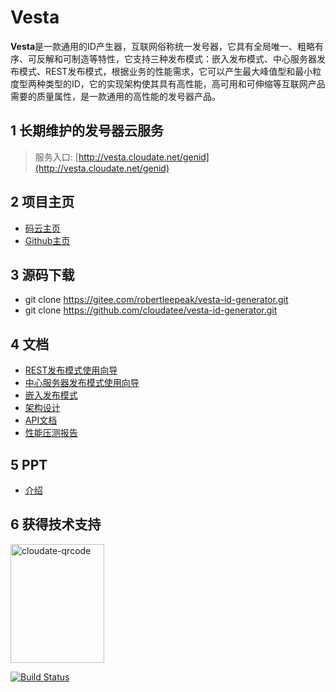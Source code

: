 # Vesta

**Vesta**是一款通用的ID产生器，互联网俗称统一发号器，它具有全局唯一、粗略有序、可反解和可制造等特性，它支持三种发布模式：嵌入发布模式、中心服务器发布模式、REST发布模式，根据业务的性能需求，它可以产生最大峰值型和最小粒度型两种类型的ID，它的实现架构使其具有高性能，高可用和可伸缩等互联网产品需要的质量属性，是一款通用的高性能的发号器产品。

## 1 长期维护的发号器云服务 
>服务入口: [http://vesta.cloudate.net/genid](http://vesta.cloudate.net/genid)

## 2 项目主页 

- [码云主页](https://gitee.com/robertleepeak/vesta-id-generator)
- [Github主页](https://github.com/cloudatee/vesta-id-generator)

## 3 源码下载

- git clone https://gitee.com/robertleepeak/vesta-id-generator.git
- git clone https://github.com/cloudatee/vesta-id-generator.git

## 4 文档

- [REST发布模式使用向导](./vesta-doc/REST发布模式使用向导.md)
- [中心服务器发布模式使用向导](./vesta-doc/中心服务器发布模式使用向导.md)
- [嵌入发布模式](./vesta-doc/嵌入发布模式使用向导.md)
- [架构设计](./vesta-doc/架构设计.md)
- [API文档](./vesta-doc/API文档.md)
- [性能压测报告](./vesta-doc/性能压测报告.md)

## 5 PPT

- [介绍](./vesta-doc/介绍.pptx)

## 6 获得技术支持

<a href="./vesta-theme/我的微信QR.jpeg"><img src="./vesta-theme/我的微信QR.jpeg" alt="cloudate-qrcode" width="150" height="190" class="alignnone size-full wp-image-1138" /></a>

[![Build Status](https://dev.azure.com/3051522013/rebeccaProject/_apis/build/status/zrebecca.vesta-id-generator-1?branchName=master)](https://dev.azure.com/3051522013/rebeccaProject/_build/latest?definitionId=4&branchName=master)

